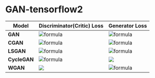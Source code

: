 # GAN-tensorflow2  

|Model|Discriminator(Critic) Loss|Generator Loss|
|--|--|--|
|<b>GAN</b>|![formula](https://render.githubusercontent.com/render/math?math=E[log(D(x))]%2bE[log(1%2dD(G(z)))])|![formula](https://render.githubusercontent.com/render/math?math=E[log(D(G(z)))])|
|<b>CGAN</b>|![formula](https://render.githubusercontent.com/render/math?math=E[log(D(x,y))]%2bE[log(1%2dD(G(z,y)))])|![formula](https://render.githubusercontent.com/render/math?math=E[log(D(G(z,y)))])|
|<b>LSGAN</b>|![formula](https://render.githubusercontent.com/render/math?math=\frac{1}{2}E[(D(x)%2d1)^2]%2b\frac{1}{2}E[(D(G(z)))^2])|![formula](https://render.githubusercontent.com/render/math?math=\frac{1}{2}E[(D(G(z))-1)^2])|
|<b>CycleGAN</b>|![formula](https://render.githubusercontent.com/render/math?math=\frac{1}{2}E[(D(x)%2d1)^2]%2b\frac{1}{2}E[(D(G(z)))^2])|<img src="https://render.githubusercontent.com/render/math?math=\begin{gathered} \frac{1}{2} E[(D(G(z) %2d 1)^2] \\ %2b \lambda Cycle(G,F) \\ %2b \frac{1}{2} \lambda Identity(G) \end{gathered}">|
|<b>WGAN</b>|<img src="https://render.githubusercontent.com/render/math?math=\begin{gathered} %2dE[D(x)] %2b E[D(G(z))] \\ W_d = Clip(W_d, %2dc, c) \\ c=0.01 \end{gathered}"> | ![formula](https://render.githubusercontent.com/render/math?math=-E[D(G(z))])|

